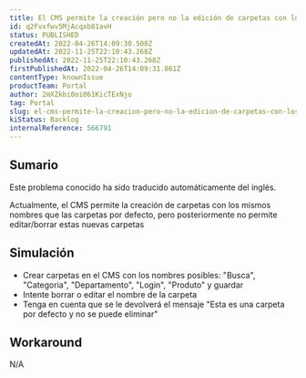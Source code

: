 ```yaml
---
title: El CMS permite la creación pero no la edición de carpetas con los mismos nombres que los predeterminados
id: q2Fvxfwv5MjAcqxb81avH
status: PUBLISHED
createdAt: 2022-04-26T14:09:30.508Z
updatedAt: 2022-11-25T22:10:43.268Z
publishedAt: 2022-11-25T22:10:43.268Z
firstPublishedAt: 2022-04-26T14:09:31.061Z
contentType: knownIssue
productTeam: Portal
author: 2mXZkbi0oi061KicTExNjo
tag: Portal
slug: el-cms-permite-la-creacion-pero-no-la-edicion-de-carpetas-con-los-mismos-nombres-que-los-predeterminados
kiStatus: Backlog
internalReference: 566791
---
```


## Sumario

<div class="alert alert-info">
  <p>Este problema conocido ha sido traducido automáticamente del inglés.</p>
</div>


Actualmente, el CMS permite la creación de carpetas con los mismos nombres que las carpetas por defecto, pero posteriormente no permite editar/borrar estas nuevas carpetas



## Simulación


- Crear carpetas en el CMS con los nombres posibles: "Busca", "Categoria", "Departamento", "Login", "Produto" y guardar
- Intente borrar o editar el nombre de la carpeta
- Tenga en cuenta que se le devolverá el mensaje "Esta es una carpeta por defecto y no se puede eliminar"



## Workaround


N/A

